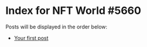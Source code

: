 # Index for NFT World #5660
Posts will be displayed in the order below:

- [Your first post](./001-first.md)


